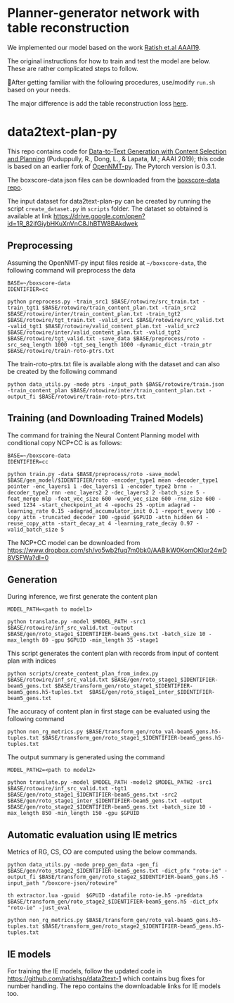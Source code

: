 # Planner-generator network with table reconstruction

We implemented our model based on the work [Ratish et.al AAAI19](https://arxiv.org/abs/1809.00582).

The original instructions for how to train and test the model are below. These are rather complicated steps to follow.

:crossed_fingers:After getting familiar with the following procedures, use/modify `run.sh` based on your needs.

The major difference is add the table reconstruction loss [here](https://github.com/wanghm92/rw_fg/blob/aed53780855dfc165cc46e191e77f6d83479a5a3/model/onmt/modules/CopyGenerator.py#L264).

# data2text-plan-py

This repo contains code for [Data-to-Text Generation with Content Selection and Planning](https://arxiv.org/abs/1809.00582) (Puduppully, R., Dong, L., & Lapata, M.; AAAI 2019); this code is based on an earlier fork of [OpenNMT-py](https://github.com/OpenNMT/OpenNMT-py). The Pytorch version is 0.3.1.

The boxscore-data json files can be downloaded from the [boxscore-data repo](https://github.com/harvardnlp/boxscore-data).

The input dataset for data2text-plan-py can be created by running the script ```create_dataset.py``` in ```scripts``` folder.
The dataset so obtained is available at link https://drive.google.com/open?id=1R_82ifGiybHKuXnVnC8JhBTW8BAkdwek

## Preprocessing
Assuming the OpenNMT-py input files reside at `~/boxscore-data`, the following command will preprocess the data

```
BASE=~/boxscore-data
IDENTIFIER=cc

python preprocess.py -train_src1 $BASE/rotowire/src_train.txt -train_tgt1 $BASE/rotowire/train_content_plan.txt -train_src2 $BASE/rotowire/inter/train_content_plan.txt -train_tgt2 $BASE/rotowire/tgt_train.txt -valid_src1 $BASE/rotowire/src_valid.txt -valid_tgt1 $BASE/rotowire/valid_content_plan.txt -valid_src2 $BASE/rotowire/inter/valid_content_plan.txt -valid_tgt2 $BASE/rotowire/tgt_valid.txt -save_data $BASE/preprocess/roto -src_seq_length 1000 -tgt_seq_length 1000 -dynamic_dict -train_ptr $BASE/rotowire/train-roto-ptrs.txt
```

The train-roto-ptrs.txt file is available along with the dataset and can also be created by the following command
```
python data_utils.py -mode ptrs -input_path $BASE/rotowire/train.json -train_content_plan $BASE/rotowire/inter/train_content_plan.txt -output_fi $BASE/rotowire/train-roto-ptrs.txt
```

## Training (and Downloading Trained Models)
The command for training the Neural Content Planning model with conditional copy NCP+CC is as follows:
```
BASE=~/boxscore-data
IDENTIFIER=cc

python train.py -data $BASE/preprocess/roto -save_model $BASE/gen_model/$IDENTIFIER/roto -encoder_type1 mean -decoder_type1 pointer -enc_layers1 1 -dec_layers1 1 -encoder_type2 brnn -decoder_type2 rnn -enc_layers2 2 -dec_layers2 2 -batch_size 5 -feat_merge mlp -feat_vec_size 600 -word_vec_size 600 -rnn_size 600 -seed 1234 -start_checkpoint_at 4 -epochs 25 -optim adagrad -learning_rate 0.15 -adagrad_accumulator_init 0.1 -report_every 100 -copy_attn -truncated_decoder 100 -gpuid $GPUID -attn_hidden 64 -reuse_copy_attn -start_decay_at 4 -learning_rate_decay 0.97 -valid_batch_size 5
```
The NCP+CC model can be downloaded from  https://www.dropbox.com/sh/vo5wb2fuq7m0bk0/AABikW0KomOKIor24wD8VSFWa?dl=0

## Generation
During inference, we first generate the content plan

```
MODEL_PATH=<path to model1>

python translate.py -model $MODEL_PATH -src1 $BASE/rotowire/inf_src_valid.txt -output $BASE/gen/roto_stage1_$IDENTIFIER-beam5_gens.txt -batch_size 10 -max_length 80 -gpu $GPUID -min_length 35 -stage1
```

This script generates the content plan with records from input of content plan with indices
```
python scripts/create_content_plan_from_index.py $BASE/rotowire/inf_src_valid.txt $BASE/gen/roto_stage1_$IDENTIFIER-beam5_gens.txt $BASE/transform_gen/roto_stage1_$IDENTIFIER-beam5_gens.h5-tuples.txt  $BASE/gen/roto_stage1_inter_$IDENTIFIER-beam5_gens.txt
```

The accuracy of content plan in first stage can be evaluated using the following command
```
python non_rg_metrics.py $BASE/transform_gen/roto_val-beam5_gens.h5-tuples.txt $BASE/transform_gen/roto_stage1_$IDENTIFIER-beam5_gens.h5-tuples.txt
```

The output summary is generated using the command
```
MODEL_PATH2=<path to model2>

python translate.py -model $MODEL_PATH -model2 $MODEL_PATH2 -src1 $BASE/rotowire/inf_src_valid.txt -tgt1 $BASE/gen/roto_stage1_$IDENTIFIER-beam5_gens.txt -src2 $BASE/gen/roto_stage1_inter_$IDENTIFIER-beam5_gens.txt -output $BASE/gen/roto_stage2_$IDENTIFIER-beam5_gens.txt -batch_size 10 -max_length 850 -min_length 150 -gpu $GPUID
```

## Automatic evaluation using IE metrics
Metrics of RG, CS, CO are computed using the below commands.
```
python data_utils.py -mode prep_gen_data -gen_fi $BASE/gen/roto_stage2_$IDENTIFIER-beam5_gens.txt -dict_pfx "roto-ie" -output_fi $BASE/transform_gen/roto_stage2_$IDENTIFIER-beam5_gens.h5 -input_path "/boxcore-json/rotowire"

th extractor.lua -gpuid  $GPUID -datafile roto-ie.h5 -preddata $BASE/transform_gen/roto_stage2_$IDENTIFIER-beam5_gens.h5 -dict_pfx "roto-ie" -just_eval

python non_rg_metrics.py $BASE/transform_gen/roto_val-beam5_gens.h5-tuples.txt $BASE/transform_gen/roto_stage2_$IDENTIFIER-beam5_gens.h5-tuples.txt 
```

## IE models
For training the IE models, follow the updated code in https://github.com/ratishsp/data2text-1 which contains bug fixes for number handling. The repo contains the downloadable links for IE models too.
